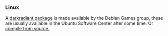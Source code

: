 <h3>Linux</h3>
<p>A <a href="https://packages.debian.org/sid/darkradiant">darkradiant package</a> is made available by the Debian Games group, these are usually available in the Ubuntu Software Center after some time. Or <a href="source.html">compile from source.</a></p>
